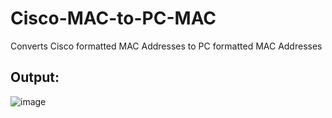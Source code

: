 # Cisco-MAC-to-PC-MAC
Converts Cisco formatted MAC Addresses to PC formatted MAC Addresses
## Output:
![image](https://user-images.githubusercontent.com/48565067/140577187-4ced615b-5f19-4ded-9f95-2c16bb29793b.png)
